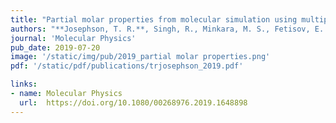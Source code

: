 ```yaml
---
title: "Partial molar properties from molecular simulation using multiple linear regression"
authors: "**Josephson, T. R.**, Singh, R., Minkara, M. S., Fetisov, E. O., and Siepmann, J. I."
journal: 'Molecular Physics'
pub_date: 2019-07-20
image: '/static/img/pub/2019_partial molar properties.png'
pdf: '/static/pdf/publications/trjosephson_2019.pdf'

links:
- name: Molecular Physics
  url:  https://doi.org/10.1080/00268976.2019.1648898
---
```

